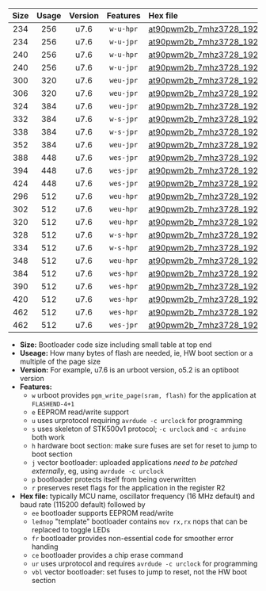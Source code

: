 |Size|Usage|Version|Features|Hex file|
|:-:|:-:|:-:|:-:|:--|
|234|256|u7.6|`w-u-hpr`|[at90pwm2b_7mhz3728_19200bps_ur.hex](https://raw.githubusercontent.com/stefanrueger/urboot/main/at90pwm2b_7mhz3728_19200bps_ur.hex)|
|234|256|u7.6|`w-u-jpr`|[at90pwm2b_7mhz3728_19200bps_ur_vbl.hex](https://raw.githubusercontent.com/stefanrueger/urboot/main/at90pwm2b_7mhz3728_19200bps_ur_vbl.hex)|
|240|256|u7.6|`w-u-hpr`|[at90pwm2b_7mhz3728_19200bps_lednop_ur.hex](https://raw.githubusercontent.com/stefanrueger/urboot/main/at90pwm2b_7mhz3728_19200bps_lednop_ur.hex)|
|240|256|u7.6|`w-u-jpr`|[at90pwm2b_7mhz3728_19200bps_lednop_ur_vbl.hex](https://raw.githubusercontent.com/stefanrueger/urboot/main/at90pwm2b_7mhz3728_19200bps_lednop_ur_vbl.hex)|
|300|320|u7.6|`weu-jpr`|[at90pwm2b_7mhz3728_19200bps_ee_ur_vbl.hex](https://raw.githubusercontent.com/stefanrueger/urboot/main/at90pwm2b_7mhz3728_19200bps_ee_ur_vbl.hex)|
|306|320|u7.6|`weu-jpr`|[at90pwm2b_7mhz3728_19200bps_ee_lednop_ur_vbl.hex](https://raw.githubusercontent.com/stefanrueger/urboot/main/at90pwm2b_7mhz3728_19200bps_ee_lednop_ur_vbl.hex)|
|324|384|u7.6|`weu-jpr`|[at90pwm2b_7mhz3728_19200bps_ee_lednop_fr_ur_vbl.hex](https://raw.githubusercontent.com/stefanrueger/urboot/main/at90pwm2b_7mhz3728_19200bps_ee_lednop_fr_ur_vbl.hex)|
|332|384|u7.6|`w-s-jpr`|[at90pwm2b_7mhz3728_19200bps_vbl.hex](https://raw.githubusercontent.com/stefanrueger/urboot/main/at90pwm2b_7mhz3728_19200bps_vbl.hex)|
|338|384|u7.6|`w-s-jpr`|[at90pwm2b_7mhz3728_19200bps_lednop_vbl.hex](https://raw.githubusercontent.com/stefanrueger/urboot/main/at90pwm2b_7mhz3728_19200bps_lednop_vbl.hex)|
|352|384|u7.6|`weu-jpr`|[at90pwm2b_7mhz3728_19200bps_ee_lednop_fr_ce_ur_vbl.hex](https://raw.githubusercontent.com/stefanrueger/urboot/main/at90pwm2b_7mhz3728_19200bps_ee_lednop_fr_ce_ur_vbl.hex)|
|388|448|u7.6|`wes-jpr`|[at90pwm2b_7mhz3728_19200bps_ee_vbl.hex](https://raw.githubusercontent.com/stefanrueger/urboot/main/at90pwm2b_7mhz3728_19200bps_ee_vbl.hex)|
|394|448|u7.6|`wes-jpr`|[at90pwm2b_7mhz3728_19200bps_ee_lednop_vbl.hex](https://raw.githubusercontent.com/stefanrueger/urboot/main/at90pwm2b_7mhz3728_19200bps_ee_lednop_vbl.hex)|
|424|448|u7.6|`wes-jpr`|[at90pwm2b_7mhz3728_19200bps_ee_lednop_fr_vbl.hex](https://raw.githubusercontent.com/stefanrueger/urboot/main/at90pwm2b_7mhz3728_19200bps_ee_lednop_fr_vbl.hex)|
|296|512|u7.6|`weu-hpr`|[at90pwm2b_7mhz3728_19200bps_ee_ur.hex](https://raw.githubusercontent.com/stefanrueger/urboot/main/at90pwm2b_7mhz3728_19200bps_ee_ur.hex)|
|302|512|u7.6|`weu-hpr`|[at90pwm2b_7mhz3728_19200bps_ee_lednop_ur.hex](https://raw.githubusercontent.com/stefanrueger/urboot/main/at90pwm2b_7mhz3728_19200bps_ee_lednop_ur.hex)|
|320|512|u7.6|`weu-hpr`|[at90pwm2b_7mhz3728_19200bps_ee_lednop_fr_ur.hex](https://raw.githubusercontent.com/stefanrueger/urboot/main/at90pwm2b_7mhz3728_19200bps_ee_lednop_fr_ur.hex)|
|328|512|u7.6|`w-s-hpr`|[at90pwm2b_7mhz3728_19200bps.hex](https://raw.githubusercontent.com/stefanrueger/urboot/main/at90pwm2b_7mhz3728_19200bps.hex)|
|334|512|u7.6|`w-s-hpr`|[at90pwm2b_7mhz3728_19200bps_lednop.hex](https://raw.githubusercontent.com/stefanrueger/urboot/main/at90pwm2b_7mhz3728_19200bps_lednop.hex)|
|348|512|u7.6|`weu-hpr`|[at90pwm2b_7mhz3728_19200bps_ee_lednop_fr_ce_ur.hex](https://raw.githubusercontent.com/stefanrueger/urboot/main/at90pwm2b_7mhz3728_19200bps_ee_lednop_fr_ce_ur.hex)|
|384|512|u7.6|`wes-hpr`|[at90pwm2b_7mhz3728_19200bps_ee.hex](https://raw.githubusercontent.com/stefanrueger/urboot/main/at90pwm2b_7mhz3728_19200bps_ee.hex)|
|390|512|u7.6|`wes-hpr`|[at90pwm2b_7mhz3728_19200bps_ee_lednop.hex](https://raw.githubusercontent.com/stefanrueger/urboot/main/at90pwm2b_7mhz3728_19200bps_ee_lednop.hex)|
|420|512|u7.6|`wes-hpr`|[at90pwm2b_7mhz3728_19200bps_ee_lednop_fr.hex](https://raw.githubusercontent.com/stefanrueger/urboot/main/at90pwm2b_7mhz3728_19200bps_ee_lednop_fr.hex)|
|462|512|u7.6|`wes-hpr`|[at90pwm2b_7mhz3728_19200bps_ee_lednop_fr_ce.hex](https://raw.githubusercontent.com/stefanrueger/urboot/main/at90pwm2b_7mhz3728_19200bps_ee_lednop_fr_ce.hex)|
|462|512|u7.6|`wes-jpr`|[at90pwm2b_7mhz3728_19200bps_ee_lednop_fr_ce_vbl.hex](https://raw.githubusercontent.com/stefanrueger/urboot/main/at90pwm2b_7mhz3728_19200bps_ee_lednop_fr_ce_vbl.hex)|

- **Size:** Bootloader code size including small table at top end
- **Useage:** How many bytes of flash are needed, ie, HW boot section or a multiple of the page size
- **Version:** For example, u7.6 is an urboot version, o5.2 is an optiboot version
- **Features:**
  + `w` urboot provides `pgm_write_page(sram, flash)` for the application at `FLASHEND-4+1`
  + `e` EEPROM read/write support
  + `u` uses urprotocol requiring `avrdude -c urclock` for programming
  + `s` uses skeleton of STK500v1 protocol; `-c urclock` and `-c arduino` both work
  + `h` hardware boot section: make sure fuses are set for reset to jump to boot section
  + `j` vector bootloader: uploaded applications *need to be patched externally*, eg, using `avrdude -c urclock`
  + `p` bootloader protects itself from being overwritten
  + `r` preserves reset flags for the application in the register R2
- **Hex file:** typically MCU name, oscillator frequency (16 MHz default) and baud rate (115200 default) followed by
  + `ee` bootloader supports EEPROM read/write
  + `lednop` "template" bootloader contains `mov rx,rx` nops that can be replaced to toggle LEDs
  + `fr` bootloader provides non-essential code for smoother error handing
  + `ce` bootloader provides a chip erase command
  + `ur` uses urprotocol and requires `avrdude -c urclock` for programming
  + `vbl` vector bootloader: set fuses to jump to reset, not the HW boot section
